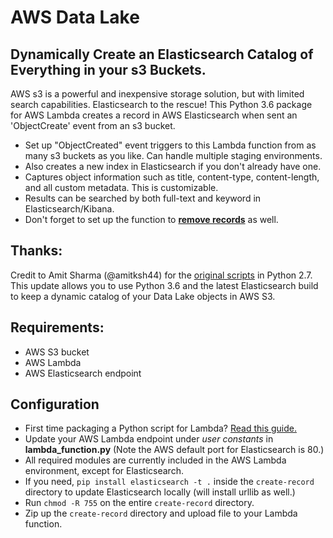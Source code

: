 # AWS Data Lake
## Dynamically Create an Elasticsearch Catalog of Everything in your s3 Buckets.
AWS s3 is a powerful and inexpensive storage solution, but with limited search capabilities. Elasticsearch to the rescue! This Python 3.6 package for AWS Lambda creates a record in AWS Elasticsearch when sent an 'ObjectCreate' event from an s3 bucket. 
* Set up "ObjectCreated" event triggers to this Lambda function from as many s3 buckets as you like. Can handle multiple staging environments.
* Also creates a new index in Elasticsearch if you don't already have one.
* Captures object information such as title, content-type, content-length, and all custom metadata. This is customizable.
* Results can be searched by both full-text and keyword in Elasticsearch/Kibana.
* Don't forget to set up the function to **[remove records](https://github.com/findconvergence/s3-delete-elasticsearch-record)** as well.

## Thanks:
Credit to Amit Sharma (@amitksh44) for the [original scripts](https://aws.amazon.com/blogs/database/indexing-metadata-in-amazon-elasticsearch-service-using-aws-lambda-and-python/) in Python 2.7.  This update allows you to use Python 3.6 and the latest Elasticsearch build to keep a dynamic catalog of your Data Lake objects in AWS S3.  

## Requirements:
* AWS S3 bucket
* AWS Lambda 
* AWS Elasticsearch endpoint

## Configuration 
* First time packaging a Python script for Lambda?  [Read this guide.](https://aws.amazon.com/premiumsupport/knowledge-center/build-python-lambda-deployment-package/)
* Update your AWS Lambda endpoint under *user constants* in **lambda_function.py** (Note the AWS default port for Elasticsearch is 80.)
* All required modules are currently included in the AWS Lambda environment, except for Elasticsearch. 
* If you need, `pip install elasticsearch -t .` inside the `create-record` directory to update Elasticsearch locally (will install urllib as well.)
* Run `chmod -R 755` on the entire `create-record` directory.
* Zip up the `create-record` directory and upload file to your Lambda function.
